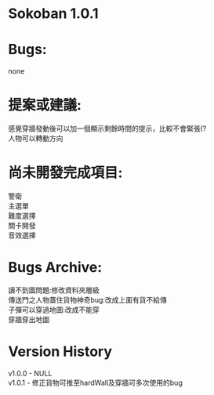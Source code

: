 # Sokoban 1.0.1

# Bugs:
  none

# 提案或建議:
感覺穿牆發動後可以加一個顯示剩餘時間的提示，比較不會緊張(?\
人物可以轉動方向

# 尚未開發完成項目:
警衛\
主選單\
難度選擇\
關卡開發\
音效選擇

# Bugs Archive:
讀不到圖問題:修改資料夾層級\
傳送門之人物蓋住貨物神奇bug:改成上面有貨不給傳\
子彈可以穿過地圖:改成不能穿\
穿牆穿出地圖

# Version History
v1.0.0 - NULL\
v1.0.1 - 修正貨物可推至hardWall及穿牆可多次使用的bug
